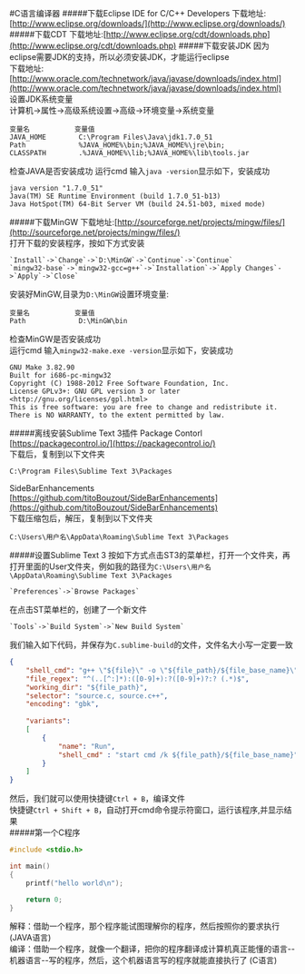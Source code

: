 #C语言编译器
#####下载Eclipse IDE for C/C++ Developers
下载地址:[http://www.eclipse.org/downloads/](http://www.eclipse.org/downloads/)
#####下载CDT
下载地址:[http://www.eclipse.org/cdt/downloads.php](http://www.eclipse.org/cdt/downloads.php)
#####下载安装JDK
因为eclipse需要JDK的支持，所以必须安装JDK，才能运行eclipse         
下载地址:[http://www.oracle.com/technetwork/java/javase/downloads/index.html](http://www.oracle.com/technetwork/java/javase/downloads/index.html)       
设置JDK系统变量         
计算机→属性→高级系统设置→高级→环境变量->系统变量              
```text
变量名           变量值
JAVA_HOME        C:\Program Files\Java\jdk1.7.0_51
Path             %JAVA_HOME%\bin;%JAVA_HOME%\jre\bin;
CLASSPATH        .%JAVA_HOME%\lib;%JAVA_HOME%\lib\tools.jar
```
检查JAVA是否安装成功
运行cmd 输入`java -version`显示如下，安装成功
```text
java version "1.7.0_51"
Java(TM) SE Runtime Environment (build 1.7.0_51-b13)
Java HotSpot(TM) 64-Bit Server VM (build 24.51-b03, mixed mode)
```
#####下载MinGW
下载地址:[http://sourceforge.net/projects/mingw/files/](http://sourceforge.net/projects/mingw/files/)          
打开下载的安装程序，按如下方式安装
```text
`Install`->`Change`->`D:\MinGW`->`Continue`->`Continue`
`mingw32-base`->`mingw32-gcc=g++`->`Installation`->`Apply Changes`->`Apply`->`Close`
```
安装好MinGW,目录为`D:\MinGW`设置环境变量:         
```text
变量名           变量值
Path             D:\MinGW\bin
```
检查MinGW是否安装成功         
运行cmd 输入`mingw32-make.exe -version`显示如下，安装成功          
```text
GNU Make 3.82.90
Built for i686-pc-mingw32
Copyright (C) 1988-2012 Free Software Foundation, Inc.
License GPLv3+: GNU GPL version 3 or later <http://gnu.org/licenses/gpl.html>
This is free software: you are free to change and redistribute it.
There is NO WARRANTY, to the extent permitted by law.
```
#####离线安装Sublime Text 3插件
Package Contorl [https://packagecontrol.io/](https://packagecontrol.io/)      
下载后，复制到以下文件夹
```text
C:\Program Files\Sublime Text 3\Packages
```
SideBarEnhancements [https://github.com/titoBouzout/SideBarEnhancements](https://github.com/titoBouzout/SideBarEnhancements)        
下载压缩包后，解压，复制到以下文件夹
```text
C:\Users\用户名\AppData\Roaming\Sublime Text 3\Packages
```
#####设置Sublime Text 3
按如下方式点击ST3的菜单栏，打开一个文件夹，再打开里面的User文件夹，例如我的路径为`C:\Users\用户名\AppData\Roaming\Sublime Text 3\Packages`      
```text
`Preferences`->`Browse Packages`
```
在点击ST菜单栏的，创建了一个新文件
```text
`Tools`->`Build System`->`New Build System`
```
我们输入如下代码，并保存为`C.sublime-build`的文件，文件名大小写一定要一致 
```json
{
	"shell_cmd": "g++ \"${file}\" -o \"${file_path}/${file_base_name}\"",
	"file_regex": "^(..[^:]*):([0-9]+):?([0-9]+)?:? (.*)$",
	"working_dir": "${file_path}",
	"selector": "source.c, source.c++",
	"encoding": "gbk",
	
	"variants":
	[
		{
			"name": "Run",
            "shell_cmd" : "start cmd /k ${file_path}/${file_base_name}"
		}
	]
}
```
然后，我们就可以使用快捷键`Ctrl + B`，编译文件           
快捷键`Ctrl + Shift + B`，自动打开cmd命令提示符窗口，运行该程序,并显示结果          
#####第一个C程序
```c
#include <stdio.h>

int main()
{
	printf("hello world\n");

	return 0;
}
```

解释：借助一个程序，那个程序能试图理解你的程序，然后按照你的要求执行 (JAVA语言)          
编译：借助一个程序，就像一个翻译，把你的程序翻译成计算机真正能懂的语言--机器语言--写的程序，然后，这个机器语言写的程序就能直接执行了 (C语言)         
